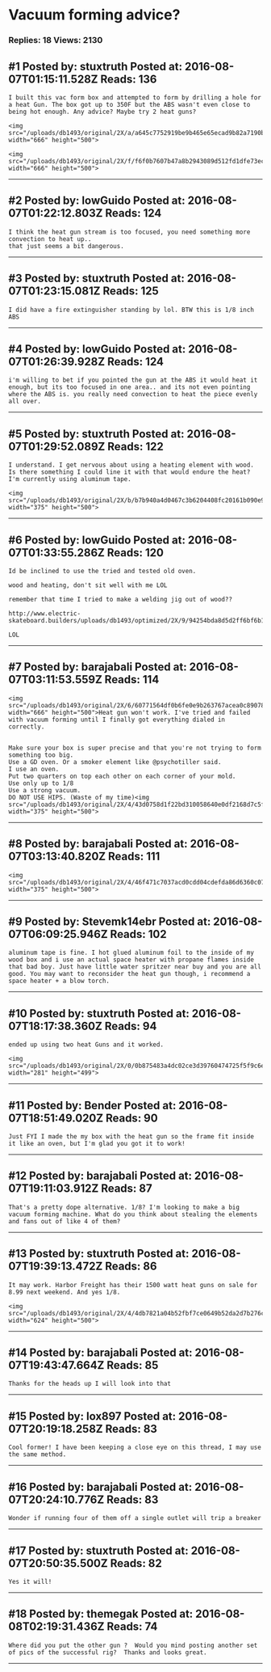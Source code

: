 # Vacuum forming advice?

### Replies: 18 Views: 2130

## \#1 Posted by: stuxtruth Posted at: 2016-08-07T01:15:11.528Z Reads: 136

```
I built this vac form box and attempted to form by drilling a hole for a heat Gun. The box got up to 350F but the ABS wasn't even close to being hot enough. Any advice? Maybe try 2 heat guns? 

<img src="/uploads/db1493/original/2X/a/a645c7752919be9b465e65ecad9b82a7190b7f07.jpeg" width="666" height="500">

<img src="/uploads/db1493/original/2X/f/f6f0b7607b47a8b2943089d512fd1dfe73ec3d1a.jpeg" width="666" height="500">
```

---
## \#2 Posted by: lowGuido Posted at: 2016-08-07T01:22:12.803Z Reads: 124

```
I think the heat gun stream is too focused, you need something more convection to heat up.. 
that just seems a bit dangerous.
```

---
## \#3 Posted by: stuxtruth Posted at: 2016-08-07T01:23:15.081Z Reads: 125

```
I did have a fire extinguisher standing by lol. BTW this is 1/8 inch ABS
```

---
## \#4 Posted by: lowGuido Posted at: 2016-08-07T01:26:39.928Z Reads: 124

```
i'm willing to bet if you pointed the gun at the ABS it would heat it enough, but its too focused in one area.. and its not even pointing where the ABS is. you really need convection to heat the piece evenly all over.
```

---
## \#5 Posted by: stuxtruth Posted at: 2016-08-07T01:29:52.089Z Reads: 122

```
I understand. I get nervous about using a heating element with wood. Is there something I could line it with that would endure the heat? I'm currently using aluminum tape.

<img src="/uploads/db1493/original/2X/b/b7b940a4d0467c3b6204408fc20161b090e91cd9.jpeg" width="375" height="500">
```

---
## \#6 Posted by: lowGuido Posted at: 2016-08-07T01:33:55.286Z Reads: 120

```
Id be inclined to use the tried and tested old oven.

wood and heating, don't sit well with me LOL

remember that time I tried to make a welding jig out of wood??

http://www.electric-skateboard.builders/uploads/db1493/optimized/2X/9/94254bda8d5d2ff6bf6b10a6cf7f86e9c087335e_1_690x388.jpg

LOL
```

---
## \#7 Posted by: barajabali Posted at: 2016-08-07T03:11:53.559Z Reads: 114

```
<img src="/uploads/db1493/original/2X/6/60771564df0b6fe0e9b263767acea0c890782009.jpeg" width="666" height="500">Heat gun won't work. I've tried and failed with vacuum forming until I finally got everything dialed in correctly. 


Make sure your box is super precise and that you're not trying to form something too big. 
Use a GD oven. Or a smoker element like @psychotiller said.
I use an oven.
Put two quarters on top each other on each corner of your mold.
Use only up to 1/8
Use a strong vacuum.
DO NOT USE HIPS. (Waste of my time)<img src="/uploads/db1493/original/2X/4/43d0758d1f22bd310058640e0df2168d7c5f8ae1.jpeg" width="375" height="500">
```

---
## \#8 Posted by: barajabali Posted at: 2016-08-07T03:13:40.820Z Reads: 111

```
<img src="/uploads/db1493/original/2X/4/46f471c7037acd0cdd04cdefda86d6360c07d683.jpeg" width="375" height="500">
```

---
## \#9 Posted by: Stevemk14ebr Posted at: 2016-08-07T06:09:25.946Z Reads: 102

```
aluminum tape is fine. I hot glued aluminum foil to the inside of my wood box and i use an actual space heater with propane flames inside that bad boy. Just have little water spritzer near buy and you are all good. You may want to reconsider the heat gun though, i recommend a space heater + a blow torch.
```

---
## \#10 Posted by: stuxtruth Posted at: 2016-08-07T18:17:38.360Z Reads: 94

```
ended up using two heat Guns and it worked. 

<img src="/uploads/db1493/original/2X/0/0b875483a4dc02ce3d39760474725f5f9c6ee32b.png" width="281" height="499">
```

---
## \#11 Posted by: Bender Posted at: 2016-08-07T18:51:49.020Z Reads: 90

```
Just FYI I made the my box with the heat gun so the frame fit inside it like an oven, but I'm glad you got it to work!
```

---
## \#12 Posted by: barajabali Posted at: 2016-08-07T19:11:03.912Z Reads: 87

```
That's a pretty dope alternative. 1/8? I'm looking to make a big vacuum forming machine. What do you think about stealing the elements and fans out of like 4 of them?
```

---
## \#13 Posted by: stuxtruth Posted at: 2016-08-07T19:39:13.472Z Reads: 86

```
It may work. Harbor Freight has their 1500 watt heat guns on sale for 8.99 next weekend. And yes 1/8. 

<img src="/uploads/db1493/original/2X/4/4db7821a04b52fbf7ce0649b52da2d7b276ca4ba.jpeg" width="624" height="500">
```

---
## \#14 Posted by: barajabali Posted at: 2016-08-07T19:43:47.664Z Reads: 85

```
Thanks for the heads up I will look into that
```

---
## \#15 Posted by: lox897 Posted at: 2016-08-07T20:19:18.258Z Reads: 83

```
Cool former! I have been keeping a close eye on this thread, I may use the same method.
```

---
## \#16 Posted by: barajabali Posted at: 2016-08-07T20:24:10.776Z Reads: 83

```
Wonder if running four of them off a single outlet will trip a breaker
```

---
## \#17 Posted by: stuxtruth Posted at: 2016-08-07T20:50:35.500Z Reads: 82

```
Yes it will!
```

---
## \#18 Posted by: themegak Posted at: 2016-08-08T02:19:31.436Z Reads: 74

```
Where did you put the other gun ?  Would you mind posting another set of pics of the successful rig?  Thanks and looks great.
```

---
